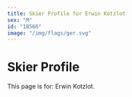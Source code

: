 ```yaml
---
title: Skier Profile for Erwin Kotzlot
sex: "M"
id: "18566"
image: "/img/flags/ger.svg" 
---
```


# Skier Profile

This page is for: Erwin Kotzlot.
    